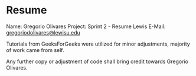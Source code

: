 # Resume
Name: Gregorio Olivares
Project: Sprint 2 - Resume
Lewis E-Mail: gregoriodolivares@lewisu.edu

Tutorials from GeeksForGeeks were utilized for minor adjustments, majority of work 
    came from self.

Any further copy or adjustment of code shall bring credit towards Gregorio Olivares. 